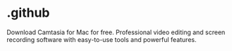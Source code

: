 # .github
Download Camtasia for Mac for free. Professional video editing and screen recording software with easy-to-use tools and powerful features.
